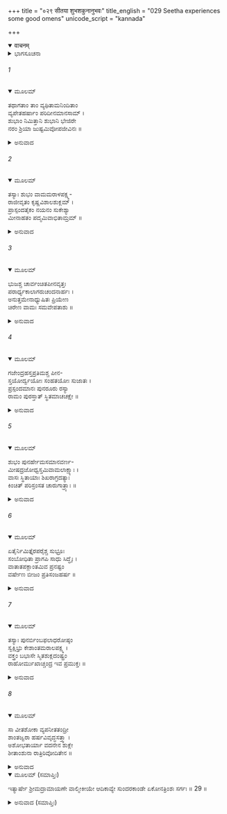 +++
title = "०२९ सीतया शुभशकुनानुभवः"
title_english = "029 Seetha experiences some good omens"
unicode_script = "kannada"

+++
<details open><summary>वाचनम्</summary>

<div class="audioEmbed"  caption="श्रीराम-हरिसीताराममूर्ति-घनपाठिभ्यां वचनम्" src="https://archive.org/download/Ramayana-recitation-Sriram-harisItArAmamUrti-Ghanapaati-v2/Kanda_5/Kanda_5_SK-029-Seetha_experiences_some_good_omens.mp3"></div>
</details>



<details><summary>ಭಾಗಸೂಚನಾ</summary>

ಸೀತಾದೇವಿಗೆ ಗೋಚರಿಸಿದ ಶುಭಶಕುನಗಳು
</details>

###### 1


<details open><summary>ಮೂಲಮ್</summary>

ತಥಾಗತಾಂ ತಾಂ ವ್ಯಥಿತಾಮನಿಂದಿತಾಂ  
ವ್ಯಪೇತಹರ್ಷಾಂ ಪರಿದೀನಮಾನಸಾಮ್ ।  
ಶುಭಾಂ ನಿಮಿತ್ತಾನಿ ಶುಭಾನಿ ಭೇಜಿರೇ  
ನರಂ ಶ್ರಿಯಾ ಜುಷ್ಟಮಿವೋಪಜೀವಿನಃ ॥
</details>

<details><summary>ಅನುವಾದ</summary>

ಹಾಗೇ ಶಿಂಶುಪಾವೃಕ್ಷದ ರೆಂಬೆಯನ್ನು ಆಶ್ರಯಿಸಿ ನಿಂತಿದ್ದ, ಪ್ರಾಣತ್ಯಾಗಕ್ಕಾಗಿ ಸಿದ್ಧಳಾದ, ವ್ಯಥೆಪಡುತ್ತಿರುವ, ದೋಷರಹಿತೆಯೂ, ಸಂತೋಷವಿಲ್ಲದವಳೂ, ದೈನ್ಯದಲ್ಲಿರುವ ಆ ಶುಭಾಂಗಿ ಸೀತಾದೇವಿಗೆ ಶ್ರೀಮಂತನನ್ನು ಸೇವಕರು ಆಶ್ರಯಿಸುವಂತೆ ಶುಭಶಕುನಗಳು ಆಗತೊಡಗಿದವು.॥1॥
</details>

###### 2


<details open><summary>ಮೂಲಮ್</summary>

ತಸ್ಯಾಃ ಶುಭಂ ವಾಮಮರಾಳಪಕ್ಷ್ಮ-  
ರಾಜೀವೃತಂ ಕೃಷ್ಣವಿಶಾಲಶುಕ್ಲಮ್ ।  
ಪ್ರಾಸ್ಪಂದತೈಕಂ ನಯನಂ ಸುಕೇಶ್ಯಾ  
ಮೀನಾಹತಂ ಪದ್ಮಮಿವಾಭಿತಾಮ್ರಮ್ ॥
</details>

<details><summary>ಅನುವಾದ</summary>

ಕೇಶಸೌಂದರ್ಯದಿಂದ ಒಪ್ಪುತ್ತಿದ್ದ ಆ ಸೀತಾದೇವಿಯ ಕಣ್ಣುಗಳು ಡೊಂಕಾದ ಮತ್ತು ಸುಂದರವಾದ ರೆಪ್ಪೆಯ ಕೂದಲಿನ ಸಾಲಿನಿಂದ ಆವೃತವಾಗಿದ್ದವು. ಮಧ್ಯದಲ್ಲಿ ಕಪ್ಪಾಗಿಯೂ ಸುತ್ತಲೂ ಬೆಳ್ಳಗೂ, ವಿಶಾಲವಾಗಿದ್ದವು. ಅವುಗಳಲ್ಲಿನ ಎಡಗಣ್ಣು ಮೀನಿನಿಂದ ಅಲ್ಲಾಡಿಸಲ್ಪಟ್ಟ ಕೆಂದಾವರೆಯಂತೆ ಅದರುತ್ತಿತ್ತು.॥2॥
</details>

###### 3


<details open><summary>ಮೂಲಮ್</summary>

ಭುಜಶ್ಚ ಚಾರ್ವಂಚಿತಪೀನವೃತ್ತಃ  
ಪರಾರ್ಧ್ಯಕಾಲಾಗರುಚಂದನಾರ್ಹಃ ।  
ಅನುತ್ತಮೇನಾಧ್ಯುಷಿತಃ ಪ್ರಿಯೇಣ  
ಚಿರೇಣ ವಾಮಃ ಸಮವೇಪತಾಶು ॥
</details>

<details><summary>ಅನುವಾದ</summary>

ಸೀತಾದೇವಿಯ ಎಡಭುಜವು ಸುಂದರವಾಗಿಯೂ, ಮನೋಹರವಾಗಿಯೂ ಇದ್ದಿತು. ಅದು ದುಂಡಾಗಿಯೂ, ದಪ್ಪವಾಗಿಯೂ ಇದ್ದು, ಶ್ರೇಷ್ಠವಾದ ಅಗರು ಚಂದನಾದಿ ಸುಗಂಧದ್ರವ್ಯಗಳ ಅನುಲೇಪನಕ್ಕೆ ಅರ್ಹವಾಗಿದ್ದು ಸರ್ವಶ್ರೇಷ್ಠನಾದ ಶ್ರೀರಾಮಚಂದ್ರನ ಸಂಪರ್ಕವನ್ನು ಬಹಳ ಕಾಲದಿಂದ ಹೊಂದಿದ್ದ ಆ ಭುಜವು ಕೂಡ ಅದುರತೊಡಗಿತು.॥3॥
</details>

###### 4


<details open><summary>ಮೂಲಮ್</summary>

ಗಜೇಂದ್ರಹಸ್ತಪ್ರತಿಮಶ್ಚ ಪೀನ-  
ಸ್ತಯೋರ್ದ್ವಯೋಃ ಸಂಹತಯೋಃ ಸುಜಾತಃ ।  
ಪ್ರಸ್ಪಂದಮಾನಃ ಪುನರೂರು ರಸ್ಯಾ  
ರಾಮಂ ಪುರಸ್ತಾತ್ ಸ್ಥಿತಮಾಚಚಕ್ಷೇ ॥
</details>

<details><summary>ಅನುವಾದ</summary>

ಸೀತೆಯ ಎರಡೂ ತೊಡೆಗಳು ಪರಸ್ಪರ ಘರ್ಷಿಸುತ್ತಿದ್ದವು. ಅದರಲ್ಲಿ ಮದಿಸಿದ ಆನೆಯ ಸೊಂಡಿಲಿನಂತಿದ್ದ, ದಪ್ಪವಾದ ಅವಳ ಎಡತೊಡೆಯು ಅದರುತ್ತಿದ್ದು, ಅದು ಶ್ರೀರಾಮನು ತನ್ನ ಎದುರಿಗೇ ಇರುವಂತೆ ಸೂಚಿಸುತ್ತಿತ್ತು.॥4॥
</details>

###### 5


<details open><summary>ಮೂಲಮ್</summary>

ಶುಭಂ ಪುನರ್ಹೇಮಸಮಾನವರ್ಣ-  
ಮೀಷದ್ರಜೋಧ್ವಸ್ತಮಿವಾಮಲಾಕ್ಷ್ಯಾಃ ।  
ವಾಸಃ ಸ್ಥಿತಾಯಾಃ ಶಿಖರಾಗ್ರದತ್ಯಾಃ  
ಕಿಂಚಿತ್ ಪರಿಸ್ರಂಸತ ಚಾರುಗಾತ್ರ್ಯಾಃ ॥
</details>

<details><summary>ಅನುವಾದ</summary>

ಸುಂದರ ಗಾತ್ರಳಾದ ಆ ಸೀತಾದೇವಿಯ ನಯನಗಳು ನಿರ್ಮಲವಾಗಿದ್ದವು. ಅವಳ ದಂತಪಂಕ್ತಿಗಳು ದುಂಡಾಗಿಯೂ, ದಾಳಿಂಬೆಯ ಬೀಜದಂತೆ ಮನೋಹರವಾಗಿದ್ದವು. ಎಡತೊಡೆಯು ಅದರುವಿಕೆಯಿಂದಾಗಿ ಸೀತಾದೇವಿಯು ಉಟ್ಟಿದ್ದ, ಭಂಗಾರ ಬಣ್ಣದ, ಧೂಳಿನಿಂದ ಮಸಕಾದ ವಸ್ತ್ರವು ಸ್ವಲ್ಪ ಕೆಳಕ್ಕೆ ಜಾರಿತ್ತು. (ಇದು ಭರ್ತೃಸಮಾಗಮ ಸೂಚನೆಯಾಗಿದೆ.)॥5॥
</details>

###### 6


<details open><summary>ಮೂಲಮ್</summary>

ಏತೈರ್ನಿಮಿತ್ತೈರಪರೈಶ್ಚ ಸುಭ್ರೂಃ  
ಸಂಬೋಧಿತಾ ಪ್ರಾಗಪಿ ಸಾಧು ಸಿದ್ಧೈಃ ।  
ವಾತಾತಪಕ್ಲಾಂತಮಿವ ಪ್ರನಷ್ಟಂ  
ವರ್ಷೇಣ ಬೀಜಂ ಪ್ರತಿಸಂಜಹರ್ಷ ॥
</details>

<details><summary>ಅನುವಾದ</summary>

ಸುಂದರವಾದ ಹುಬ್ಬುಗಳಿಂದ ಕೂಡಿದ್ದ, ಸೀತಾದೇವಿಯು ಕಂಡುಬಂದ ಶುಭಸೂಚಕ ಶಕುನಗಳಿಂದಲೂ, ಹಿಂದೆ ಸತ್ಪುರುಷರು ಹೇಳಿದ ಮಾತುಗಳಿಂದಲೂ ಪ್ರೋತ್ಸಾಹಿತಳಾಗಿ ಗಾಳಿಯಿಂದಲೂ, ಬಿಸಿಲಿನಿಂದಲೂ, ಒಣಗಿಹೋದ ಬೀಜವು ಮಳೆಯಿಂದ ಮೊಳಕೆಯೊಡೆದು ಮೇಲಕ್ಕೆ ಬರುವಂತೆ ಅವಳು ಸಂತೋಷಗೊಂಡಳು.॥6॥
</details>

###### 7


<details open><summary>ಮೂಲಮ್</summary>

ತಸ್ಯಾಃ ಪುನರ್ಬಿಂಬಫಲಾಧರೋಷ್ಠಂ  
ಸ್ವಕ್ಷಿಭ್ರು ಕೇಶಾಂತಮರಾಲಪಕ್ಷ್ಮ ।  
ವಕ್ತ್ರಂ ಬಭಾಸೇ ಸ್ಮಿತಶುಕ್ಲದಂಷ್ಟ್ರಂ  
ರಾಹೋರ್ಮುಖಾಚ್ಚಂದ್ರ ಇವ ಪ್ರಮುಕ್ತಃ ॥
</details>

<details><summary>ಅನುವಾದ</summary>

ಸೀತಾದೇವಿಯ ಮುಖವು ತೊಂಡೆಹಣ್ಣಿನಂತೆ ಕೆಂಪಾದ ತುಟಿಗಳಿಂದ ಪರಿಶೋಭಿಸುತ್ತಿತ್ತು. ಸುಂದರವಾದ ಕಣ್ಣುಗಳಿಂದಲೂ, ಡೊಂಕಾದ ಹುಬ್ಬುಗಳಿಂದಲೂ, ರೆಪ್ಪೆಗಳಿಂದಲೂ, ಮುಂಗುರುಳುಗಳಿಂದಲೂ, ಶುಭ್ರವಾಗಿಯೂ ಬಿಳುಪಾಗಿಯು ಇದ್ದ ಹಲ್ಲುಗಳಿಂದಲೂ ರಾರಾಜಿಸುತ್ತಿದ್ದಿತು. ಅಂತಹ ಮುಖವು ರಾಹುವಿನಿಂದ ಬಿಡಲ್ಪಟ್ಟ ಚಂದ್ರಬಿಂಬದಂತೆ ಪ್ರಕಾಶಿಸುತ್ತಿತ್ತು.॥7॥
</details>

###### 8


<details open><summary>ಮೂಲಮ್</summary>

ಸಾ ವೀತಶೋಕಾ ವ್ಯಪನೀತತಂದ್ರೀ  
ಶಾಂತಜ್ವರಾ ಹರ್ಷವಿವೃದ್ಧಸತ್ತ್ವಾ ।  
ಅಶೋಭತಾರ್ಯಾ ವದನೇನ ಶುಕ್ಲೇ  
ಶೀತಾಂಶುನಾ ರಾತ್ರಿರಿವೋದಿತೇನ ॥
</details>

<details><summary>ಅನುವಾದ</summary>

ಪೂಜ್ಯಳಾದ ಸೀತಾದೇವಿಯ ಶೋಕವು ದೂರವಾಯಿತು. ಆಂದೊಳನ ತೊಲಗಿಹೋಯಿತು. ಮನಸ್ಸಿನ ಸಂತಾಪವನ್ನು ದೂರಗೊಳಿಸಿ ಶಾಂತಳಾದಳು. ಆಕೆಯ ಚಿತ್ತವೃತ್ತಿಯು ಹರ್ಷದಿಂದ ವಿಕಾಸಗೊಂಡಿತು. ಶುಕ್ಲಪಕ್ಷದಲ್ಲಿ ಉದಯಿಸಿದ ಚಂದ್ರನಿಂದ ರಾತ್ರಿಯು ಶೋಭಾಯಮಾನವಾಗಿರುವಂತೆ ಹರ್ಷಗೊಂಡ ಮುಖದಿಂದ ವೈದೇಹಿಯು ಕಂಗೊಳಿಸಿದಳು.॥8॥
</details>

<details open><summary>ಮೂಲಮ್ (ಸಮಾಪ್ತಿಃ)</summary>

ಇತ್ಯಾರ್ಷೇ ಶ್ರೀಮದ್ರಾಮಾಯಣೇ ವಾಲ್ಮೀಕೀಯೇ ಆದಿಕಾವ್ಯೇ ಸುಂದರಕಾಂಡೇ ಏಕೋನತ್ರಿಂಶಃ ಸರ್ಗಃ ॥ 29 ॥
</details>

<details><summary>ಅನುವಾದ (ಸಮಾಪ್ತಿಃ)</summary>

ಮಹರ್ಷಿವಾಲ್ಮೀಕಿ ವಿರಚಿತ ಆದಿಕಾವ್ಯವಾದ ಶ್ರೀಮದ್ರಾಮಾಯಣದ ಸುಂದರಕಾಂಡದಲ್ಲಿ ಇಪ್ಪತ್ತೊಂಭತ್ತನೆಯ ಸರ್ಗವು ಮುಗಿಯಿತು.
</details>
